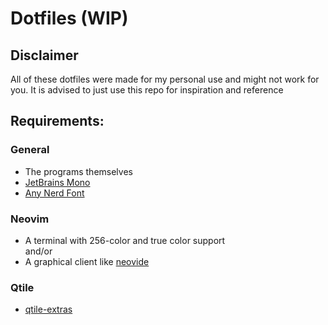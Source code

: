 # Dotfiles (WIP)

## Disclaimer

All of these dotfiles were made for my personal use and might not work for you. It is advised to just use this repo for inspiration and reference

## Requirements:

### General

- The programs themselves  
- [JetBrains Mono](https://github.com/JetBrains/JetBrainsMono)  
- [Any Nerd Font](https://nerdfonts.com/font-downloads)  

### Neovim

- A terminal with 256-color and true color support  
 and/or
- A graphical client like [neovide](Https://github.com/neovide/neovide)

### Qtile  

- [qtile-extras](https://github.com/elParaguayo/qtile-extras)  
